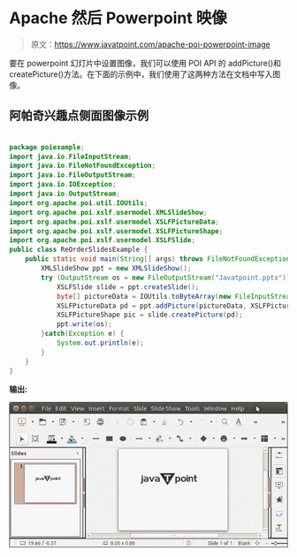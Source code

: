 # Apache 然后 Powerpoint 映像

> 原文：<https://www.javatpoint.com/apache-poi-powerpoint-image>

要在 powerpoint 幻灯片中设置图像，我们可以使用 POI API 的 addPicture()和 createPicture()方法。在下面的示例中，我们使用了这两种方法在文档中写入图像。

## 阿帕奇兴趣点侧面图像示例

```java

package poiexample;
import java.io.FileInputStream;
import java.io.FileNotFoundException;
import java.io.FileOutputStream;
import java.io.IOException;
import java.io.OutputStream;
import org.apache.poi.util.IOUtils;
import org.apache.poi.xslf.usermodel.XMLSlideShow;
import org.apache.poi.xslf.usermodel.XSLFPictureData;
import org.apache.poi.xslf.usermodel.XSLFPictureShape;
import org.apache.poi.xslf.usermodel.XSLFSlide;
public class ReOrderSlidesExample {
	public static void main(String[] args) throws FileNotFoundException, IOException {
		XMLSlideShow ppt = new XMLSlideShow();
	    try (OutputStream os = new FileOutputStream("Javatpoint.pptx")) {	
		    XSLFSlide slide = ppt.createSlide();
		    byte[] pictureData = IOUtils.toByteArray(new FileInputStream("jtp.png"));
		    XSLFPictureData pd = ppt.addPicture(pictureData, XSLFPictureData.PictureType.PNG);
		    XSLFPictureShape pic = slide.createPicture(pd);
		    ppt.write(os);
	    }catch(Exception e) {
	    	System.out.println(e);
	    }
	}
}

```

**输出:**

![Apache POI Powerpoint Image](img/175b8cb75af84a9af57532819a02a2db.png)